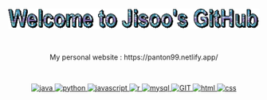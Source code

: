 
<p align="center">
  <img src="text (3).gif" alt="animated" />
</p>

<br>

<p align="center">
 My personal website : https://panton99.netlify.app/ <br>
</p>

<!-- <a href="https://github.com/Panton99/github-readme-stats">
  <img align="center" src="https://github-readme-stats.vercel.app/api?username=Panton99&show_icons=true&theme=transparent" />
</a>

[![Top Langs](https://github-readme-stats.vercel.app/api/top-langs/?username=Panton99&layout=compact&theme=transparent)](https://github.com/Panton99/github-readme-stats) <br> -->

  <br>
<p align="center">
  <a href="https://skillicons.dev">
<!--     <img src="https://skillicons.dev/icons?i=java,js,py,mysql,r,html,css,git" /> -->
      <img src="https://www.vectorlogo.zone/logos/java/java-icon.svg" alt="java" width="65" height="65"/> 
      <img src="https://www.vectorlogo.zone/logos/python/python-icon.svg" alt="python" width="55" height="55"/>
      <img src="https://www.vectorlogo.zone/logos/javascript/javascript-icon.svg" alt="javascript" width="55" height="55"/>
      <img src="https://www.vectorlogo.zone/logos/r-project/r-project-icon.svg" alt="r" width="55" height="55"/>
      <img src="https://www.vectorlogo.zone/logos/mysql/mysql-icon.svg" alt="mysql" width="55" height="55"/>
      <img src="https://www.vectorlogo.zone/logos/git-scm/git-scm-icon.svg" alt="GIT" width="55" height="55"/> 
      <img src="https://www.vectorlogo.zone/logos/w3_html5/w3_html5-icon.svg" alt="html" width="60" height="50"/>
      <img src="https://www.vectorlogo.zone/logos/w3_css/w3_css-icon.svg" alt="css" width="45" height="55"/>
  </a>
</p>

